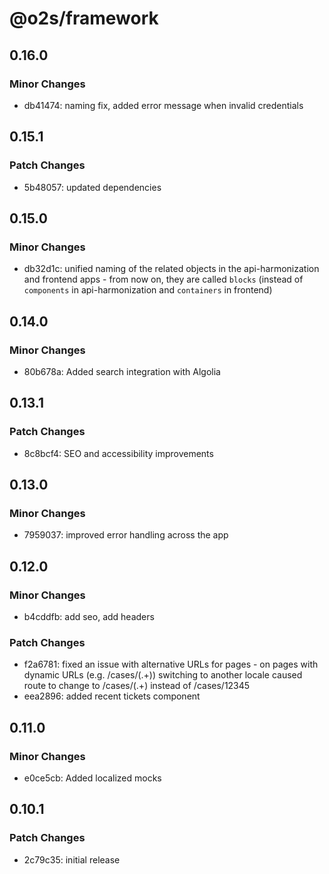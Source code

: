 # @o2s/framework

## 0.16.0

### Minor Changes

- db41474: naming fix, added error message when invalid credentials

## 0.15.1

### Patch Changes

- 5b48057: updated dependencies

## 0.15.0

### Minor Changes

- db32d1c: unified naming of the related objects in the api-harmonization and frontend apps - from now on, they are called `blocks` (instead of `components` in api-harmonization and `containers` in frontend)

## 0.14.0

### Minor Changes

- 80b678a: Added search integration with Algolia

## 0.13.1

### Patch Changes

- 8c8bcf4: SEO and accessibility improvements

## 0.13.0

### Minor Changes

- 7959037: improved error handling across the app

## 0.12.0

### Minor Changes

- b4cddfb: add seo, add headers

### Patch Changes

- f2a6781: fixed an issue with alternative URLs for pages - on pages with dynamic URLs (e.g. /cases/(.+)) switching to another locale caused route to change to /cases/(.+) instead of /cases/12345
- eea2896: added recent tickets component

## 0.11.0

### Minor Changes

- e0ce5cb: Added localized mocks

## 0.10.1

### Patch Changes

- 2c79c35: initial release
